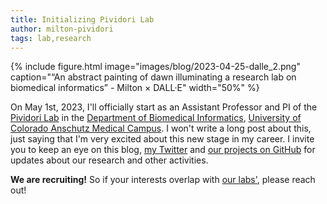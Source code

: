 ```yaml
---
title: Initializing Pividori Lab
author: milton-pividori
tags: lab,research
---
```


{%
  include figure.html
  image="images/blog/2023-04-25-dalle_2.png"
  caption="“An abstract painting of dawn illuminating a research lab on biomedical informatics” - Milton × DALL·E"
  width="50%"
%}

On May 1st, 2023, I'll officially start as an Assistant Professor and PI of the [Pividori Lab](https://pivlab.org/) in the [Department of Biomedical Informatics](https://medschool.cuanschutz.edu/dbmi), [University of Colorado Anschutz Medical Campus](https://medschool.cuanschutz.edu/).
I won't write a long post about this, just saying that I'm very excited about this new stage in my career.
I invite you to keep an eye on this blog, [my Twitter](https://twitter.com/miltondp) and [our projects on GitHub](https://github.com/pivlab) for updates about our research and other activities.

**We are recruiting!** So if your interests overlap with [our labs'](https://pivlab.org/research/), please reach out!
